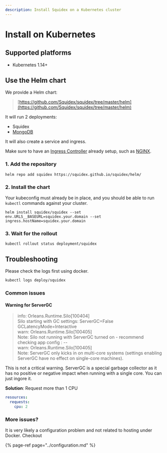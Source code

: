```yaml
---
description: Install Squidex on a Kubernetes cluster
---
```


# Install on Kubernetes

## Supported platforms

* Kubernetes 1.14+

## Use the Helm chart

We provide a Helm chart:

> [https://github.com/Squidex/squidex/tree/master/helm](https://github.com/Squidex/squidex/tree/master/helm)

It will run 2 deployments:

* Squidex
* [MongoDB](https://www.mongodb.com/de)

It will also create a service and ingress. 

Make sure to have an [Ingress Controller](https://kubernetes.io/docs/concepts/services-networking/ingress-controllers/) already setup, such as [NGINX](https://www.nginx.com/products/nginx-ingress-controller/).

### 1. Add the repository

```
helm repo add squidex https://squidex.github.io/squidex/helm/
```

### 2. Install the chart

Your kubeconfig must already be in place, and you should be able to run `kubectl` commands against your cluster.

```
helm install squidex/squidex --set env.URLS__BASEURL=squidex.your.domain --set ingress.hostName=squidex.your.domain
```

### 3. Wait for the rollout

```
kubectl rollout status deployment/squidex
```

## Troubleshooting

Please check the logs first using docker.

```bash
kubectl logs deploy/squidex
```
### Common issues

#### Warning for ServerGC

> info: Orleans.Runtime.Silo[100404]  
> Silo starting with GC settings: ServerGC=False GCLatencyMode=Interactive  
> warn: Orleans.Runtime.Silo[100405]  
> Note: Silo not running with ServerGC turned on - recommend checking app config : --  
> warn: Orleans.Runtime.Silo[100405]  
> Note: ServerGC only kicks in on multi-core systems (settings enabling ServerGC have no effect on single-core machines).

This is not a critical warning. ServerGC is a special garbage collector as it has no positive or negative impact when running with a single core. You can just ingore it.

**Solution**: Request more than 1 CPU

```yml
resources:
  requests:
    cpu: 2
```

### More issues?

It is very likely a configuration problem and not related to hosting under Docker. Checkout

{% page-ref page="../configuration.md" %}

